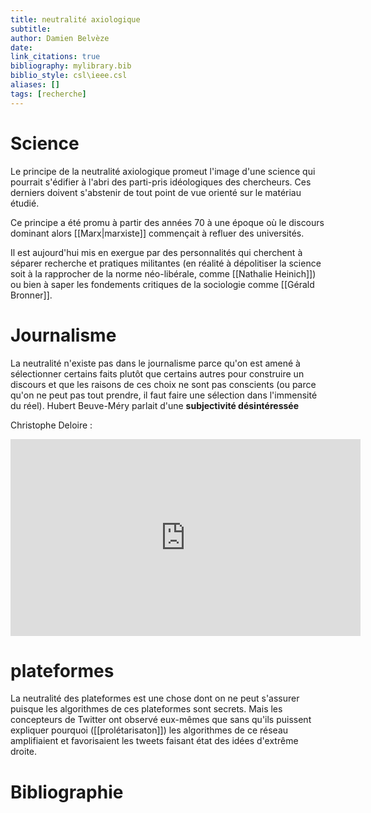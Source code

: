 ```yaml
---
title: neutralité axiologique
subtitle:
author: Damien Belvèze
date:
link_citations: true
bibliography: mylibrary.bib
biblio_style: csl\ieee.csl
aliases: []
tags: [recherche]
---
```


# Science

Le principe de la neutralité axiologique promeut l'image d'une science qui pourrait s'édifier à l'abri des parti-pris idéologiques des chercheurs. Ces derniers doivent s'abstenir de tout point de vue orienté sur le matériau étudié. 

Ce principe a été promu à partir des années 70 à une époque où le discours dominant alors [[Marx|marxiste]] commençait à refluer des universités. 

Il est aujourd'hui mis en exergue par des personnalités qui cherchent à séparer recherche et pratiques militantes (en réalité à dépolitiser la science soit à la rapprocher de la norme néo-libérale, comme [[Nathalie Heinich]]) ou bien à saper les fondements critiques de la sociologie comme [[Gérald Bronner]]. 


# Journalisme

La neutralité n'existe pas dans le journalisme parce qu'on est amené à sélectionner certains faits plutôt que certains autres pour construire un discours et que les raisons de ces choix ne sont pas conscients (ou parce qu'on ne peut pas tout prendre, il faut faire une sélection dans l'immensité du réel). Hubert Beuve-Méry parlait d'une **subjectivité désintéressée**

Christophe Deloire : 
<iframe width="560" height="315" src="https://www.youtube.com/embed/YHNxl8djy5Y?start=3956" title="YouTube video player" frameborder="0" allow="accelerometer; autoplay; clipboard-write; encrypted-media; gyroscope; picture-in-picture" allowfullscreen></iframe>


# plateformes

La neutralité des plateformes est une chose dont on ne peut s'assurer puisque les algorithmes de ces plateformes sont secrets. Mais les concepteurs de Twitter ont observé eux-mêmes que sans qu'ils puissent expliquer pourquoi ([[prolétarisaton]]) les algorithmes de ce réseau amplifiaient et favorisaient les tweets faisant état des idées d'extrême droite.



# Bibliographie
